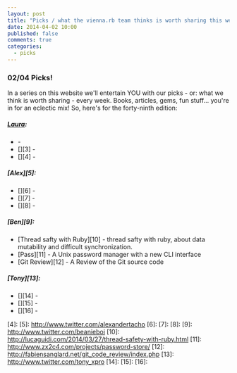 ```yaml
---
layout: post
title: "Picks / what the vienna.rb team thinks is worth sharing this week"
date: 2014-04-02 10:00
published: false
comments: true
categories:
  - picks
---
```


### 02/04 Picks!

In a series on this website we'll entertain YOU with our picks - or: what we think is worth sharing - every week.
Books, articles, gems, fun stuff... you're in for an eclectic mix! So, here's for the forty-ninth edition:

##### [Laura][1]:
  - [][2] - 
  - [][3] - 
  - [][4] - 

##### [Alex][5]:
  - [][6] - 
  - [][7] - 
  - [][8] - 

##### [Ben][9]:
  - [Thread safty with Ruby][10] - thread safty with ruby, about data mutability and difficult synchronization.
  - [Pass][11] - A Unix password manager with a new CLI interface
  - [Git Review][12] - A Review of the Git source code

##### [Tony][13]:
  - [][14] - 
  - [][15] - 
  - [][16] - 


[1]: http://www.twitter.com/alicetragedy
[2]: 
[3]: 
[4]: 
[5]: http://www.twitter.com/alexandertacho
[6]: 
[7]: 
[8]: 
[9]: http://www.twitter.com/beanieboi
[10]: http://lucaguidi.com/2014/03/27/thread-safety-with-ruby.html
[11]: http://www.zx2c4.com/projects/password-store/
[12]: http://fabiensanglard.net/git_code_review/index.php
[13]: http://www.twitter.com/tony_xpro
[14]: 
[15]: 
[16]: 

